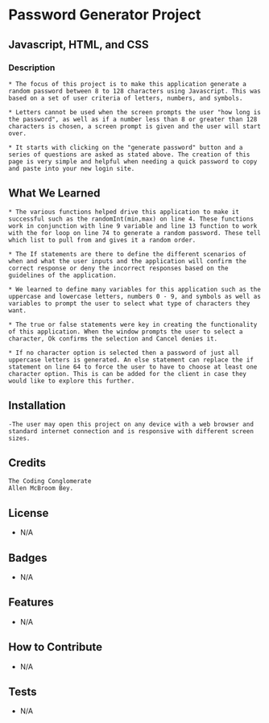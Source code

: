 # Password Generator Project

## Javascript, HTML, and CSS


### Description

    * The focus of this project is to make this application generate a random password between 8 to 128 characters using Javascript. This was based on a set of user criteria of letters, numbers, and symbols. 
    
    * Letters cannot be used when the screen prompts the user "how long is the password", as well as if a number less than 8 or greater than 128 characters is chosen, a screen prompt is given and the user will start over.

    * It starts with clicking on the "generate password" button and a series of questions are asked as stated above. The creation of this page is very simple and helpful when needing a quick password to copy and paste into your new login site. 
    


## What We Learned

    * The various functions helped drive this application to make it successful such as the randomInt(min,max) on line 4. These functions work in conjunction with line 9 variable and line 13 function to work with the for loop on line 74 to generate a random password. These tell which list to pull from and gives it a random order. 

    * The If statements are there to define the different scenarios of when and what the user inputs and the application will confirm the correct response or deny the incorrect responses based on the guidelines of the application.

    * We learned to define many variables for this application such as the uppercase and lowercase letters, numbers 0 - 9, and symbols as well as variables to prompt the user to select what type of characters they want.

    * The true or false statements were key in creating the functionality of this application. When the window prompts the user to select a character, Ok confirms the selection and Cancel denies it.
	 
    * If no character option is selected then a password of just all uppercase letters is generated. An else statement can replace the if statement on line 64 to force the user to have to choose at least one character option. This is can be added for the client in case they would like to explore this further.

## Installation

    -The user may open this project on any device with a web browser and standard internet connection and is responsive with different screen sizes.

## Credits

    The Coding Conglomerate
    Allen McBroom Bey.

## License

- N/A

## Badges

- N/A

## Features

- N/A

## How to Contribute

- N/A

## Tests

- N/A